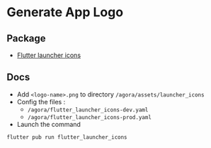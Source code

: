 # Generate App Logo 

## Package

- [Flutter launcher icons](https://pub.dev/packages/flutter_launcher_icons)

## Docs

- Add `<logo-name>.png` to directory `/agora/assets/launcher_icons`
- Config the files :
  - `/agora/flutter_launcher_icons-dev.yaml` 
  - `/agora/flutter_launcher_icons-prod.yaml`
- Launch the command
```shell
flutter pub run flutter_launcher_icons
```

